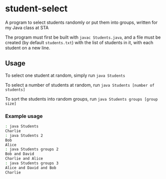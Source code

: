 # student-select

 A program to select students randomly or put them into groups, written for my Java class at STA

 The program must first be built with `javac Students.java`, and a file must be created (by default `students.txt`) with the list of students in it, with each student on a new line.

## Usage

 To select one student at random, simply run `java Students`

 To select a number of students at random, run `java Students [number of students]`

 To sort the students into random groups, run `java Students groups [group size]`

### Example usage

 ```bash
 : java Students
 Charlie
 : java Students 2
 Bob
 Alice
 : java Students groups 2
 Bob and David
 Charlie and Alice
 : java Students groups 3
 Alice and David and Bob
 Charlie
 ```
